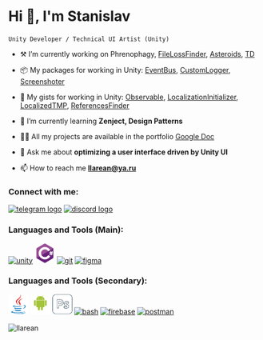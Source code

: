 <h1>Hi 👋, I'm Stanislav</h1>
<code>Unity Developer / Technical UI Artist (Unity)</code>

- ⚒️ I’m currently working on Phrenophagy, [FileLossFinder](https://github.com/LLarean/file-loss-finder), [Asteroids](https://github.com/LLarean/asteroids), [TD](https://github.com/LLarean/tower-defense)

- 📦 My packages for working in Unity: [EventBus](https://github.com/LLarean/EventBus), [CustomLogger](https://github.com/LLarean/custom-logger), [Screenshoter](https://github.com/LLarean/screenshoter)

- 📝 My gists for working in Unity: [Observable](https://gist.github.com/LLarean/617d3f381f87d981766f14456f130df0), [LocalizationInitializer](https://gist.github.com/LLarean/41fec4b20fcaa7a80f93444d0cc9eecb), [LocalizedTMP](https://gist.github.com/LLarean/41fec4b20fcaa7a80f93444d0cc9eecb), [ReferencesFinder](https://gist.github.com/LLarean/a90401328c7b68226f39dce617ed75a3)

- 🔭 I’m currently learning **Zenject, Design Patterns**

- 👨‍💻 All my projects are available in the portfolio [Google Doc](https://docs.google.com/document/d/1pV2Q1CSyFahF9vk5LyWV170xebb6ZHZVMJvsSU0c_gc/edit?usp=sharing)

- 💬 Ask me about **optimizing a user interface driven by Unity UI**

- 📫 How to reach me **llarean@ya.ru**

<h3 align="left">Connect with me:</h3>
<p align="left">
  <a href="https://t.me/llarean" target="_blank"><img src="https://img.shields.io/static/v1?message=Telegram&logo=telegram&label=&color=2CA5E0&logoColor=white&labelColor=&style=for-the-badge" height="25" alt="telegram logo"/></a>
  <a href="https://discord.com/users/250411256639389708" target="_blank"><img src="https://img.shields.io/static/v1?message=Discord&logo=discord&label=&color=5865F2&logoColor=white&labelColor=&style=for-the-badge" height="25" alt="discord logo"/></a>
</p>

<p align="left">
</p>

<h3 align="left">Languages and Tools (Main):</h3>
<p align="left"> 
  <a href="https://unity.com/" target="_blank" rel="noreferrer"> <img src="https://www.vectorlogo.zone/logos/unity3d/unity3d-icon.svg" alt="unity" width="40" height="40"/></a>
  <a href="https://www.w3schools.com/cs/" target="_blank" rel="noreferrer"> <img src="https://raw.githubusercontent.com/devicons/devicon/master/icons/csharp/csharp-original.svg" alt="csharp" width="40" height="40"/></a>
  <a href="https://git-scm.com/" target="_blank" rel="noreferrer"> <img src="https://www.vectorlogo.zone/logos/git-scm/git-scm-icon.svg" alt="git" width="40" height="40"/></a>
  <a href="https://www.figma.com/" target="_blank" rel="noreferrer"> <img src="https://www.vectorlogo.zone/logos/figma/figma-icon.svg" alt="figma" width="40" height="40"/></a>
</p>
<h3 align="left">Languages and Tools (Secondary):</h3>
<p align="left"> 
  <a href="https://www.java.com" target="_blank" rel="noreferrer"> <img src="https://raw.githubusercontent.com/devicons/devicon/master/icons/java/java-original.svg" alt="java" width="40" height="40"/></a>
  <a href="https://developer.android.com" target="_blank" rel="noreferrer"> <img src="https://raw.githubusercontent.com/devicons/devicon/master/icons/android/android-original-wordmark.svg" alt="android" width="40" height="40"/></a>
  <a href="https://www.photoshop.com/en" target="_blank" rel="noreferrer"> <img src="https://raw.githubusercontent.com/devicons/devicon/master/icons/photoshop/photoshop-line.svg" alt="photoshop" width="40" height="40"/></a>
  <a href="https://www.gnu.org/software/bash/" target="_blank" rel="noreferrer"> <img src="https://www.vectorlogo.zone/logos/gnu_bash/gnu_bash-icon.svg" alt="bash" width="40" height="40"/></a>
  <a href="https://firebase.google.com/" target="_blank" rel="noreferrer"> <img src="https://www.vectorlogo.zone/logos/firebase/firebase-icon.svg" alt="firebase" width="40" height="40"/></a>
  <a href="https://postman.com" target="_blank" rel="noreferrer"> <img src="https://www.vectorlogo.zone/logos/getpostman/getpostman-icon.svg" alt="postman" width="40" height="40"/></a> 
</p>

<p><img align="center" src="https://github-readme-stats.vercel.app/api/top-langs?username=llarean&show_icons=true&locale=en&layout=compact&theme=ocean_dark" alt="llarean"/></p>
